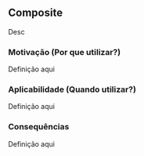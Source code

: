 ## Composite

Desc

### Motivação (Por que utilizar?)

Definição aqui

### Aplicabilidade (Quando utilizar?)

Definição aqui

### Consequências

Definição aqui